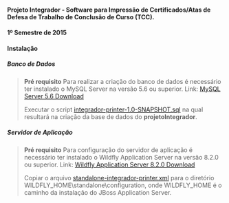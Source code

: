 #### Projeto Integrador - Software para Impressão de Certificados/Atas de Defesa de Trabalho de Conclusão de Curso (TCC).

#### 1º Semestre de 2015

#### Instalação

##### Banco de Dados

> **Pré requisito**
> Para realizar a criação do banco de dados é necessário ter instalado o MySQL Server na versão 5.6 ou superior.
> Link: [MySQL Server 5.6 Download](http://dev.mysql.com/downloads/mysql/)
>
>Executar o script [integrador-printer-1.0-SNAPSHOT.sql](https://github.com/alvoradamaringa/integrador-printer/integrador-printer/specification/bd/integrador-printer-1.0-SNAPSHOT.sql) na qual resultará na criação da base de dados do **projetoIntegrador**.

##### Servidor de Aplicação

> **Pré requisito**
> Para configuração do servidor de aplicação é necessário ter instalado o Wildfly Application Server na versão 8.2.0 ou superior.
> Link: [Wildfly Application Server 8.2.0 Download](http://download.jboss.org/wildfly/8.2.0.Final/wildfly-8.2.0.Final.zip)
>
> Copiar o arquivo [standalone-integrador-printer.xml](https://github.com/alvoradamaringa/integrador-printer/integrador-printer/specification/jboss/standalone-integrador-printer.xml) para o diretório WILDFLY_HOME\standalone\configuration, onde WILDFLY_HOME é o caminho da instalação do JBoss Application Server.
